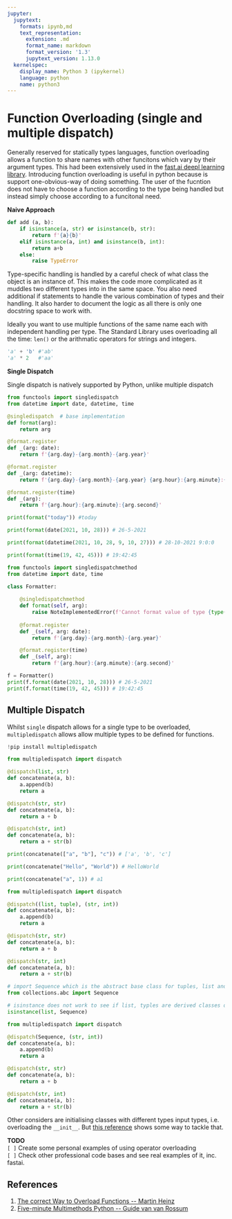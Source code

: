 ```yaml
---
jupyter:
  jupytext:
    formats: ipynb,md
    text_representation:
      extension: .md
      format_name: markdown
      format_version: '1.3'
      jupytext_version: 1.13.0
  kernelspec:
    display_name: Python 3 (ipykernel)
    language: python
    name: python3
---
```


# Function Overloading (single and multiple dispatch)

Generally reserved for statically types languages, function overloading allows a function to share names with other funcitons which vary by their argument types. This had been extensively used in the [fast.ai deepl learning library](https://github.com/fastai/fastai/tree/master/fastai). Introducing function overloading is useful in python because is support one-obvious-way of doing something. The user of the fucntion does not have to choose a function according to the type being handled but instead simply choose according to a funcitonal need.


__Naive Approach__

```python
def add (a, b):
    if isinstance(a, str) or isinstance(b, str):
        return f'{a}{b}'
    elif isinstance(a, int) and isinstance(b, int):
        return a+b
    else:
        raise TypeError
```

Type-specific handling is handled by a careful check of what class the object is an instance of. This makes the code more complicated as it muddles two different types into in the same space. You also need additional if statements to handle the various combination of types and their handling. It also harder to document the logic as all there is only one docstring space to work with.

Ideally you want to use multiple functions of the same name each with independent handling per type. The Standard Library uses overloading all the time: `len()` or the arithmatic operators for strings and integers.

```python
'a' + 'b' #'ab'
'a' * 2   #'aa'
```

__Single Dispatch__

Single dispatch is natively supported by Python, unlike multiple dispatch

```python
from functools import singledispatch
from datetime import date, datetime, time

@singledispatch  # base implementation
def format(arg):
    return arg

@format.register
def _(arg: date):
    return f'{arg.day}-{arg.month}-{arg.year}'

@format.register
def _(arg: datetime):
    return f'{arg.day}-{arg.month}-{arg.year} {arg.hour}:{arg.minute}:{arg.second}'

@format.register(time)
def _(arg):
    return f'{arg.hour}:{arg.minute}:{arg.second}'
```

```python
print(format("today")) #today
```

```python
print(format(date(2021, 10, 28))) # 26-5-2021
```

```python
print(format(datetime(2021, 10, 28, 9, 10, 27))) # 28-10-2021 9:0:0
```

```python
print(format(time(19, 42, 45))) # 19:42:45
```

```python
from functools import singledispatchmethod
from datetime import date, time

class Formatter:
    
    @singledispatchmethod
    def format(self, arg):
        raise NoteImplementedError(f'Cannot format value of type {type(arg)}')
    
    @format.register
    def _(self, arg: date):
        return f'{arg.day}-{arg.month}-{arg.year}'

    @format.register(time)
    def _(self, arg):
        return f'{arg.hour}:{arg.minute}:{arg.second}'
```

```python
f = Formatter()
print(f.format(date(2021, 10, 28))) # 26-5-2021
print(f.format(time(19, 42, 45))) # 19:42:45
```

## Multiple Dispatch

Whilst `single` dispatch allows for a single type to be overloaded, `multipledispatch` allows allow multiple types to be defined for functions.

```python
!pip install multipledispatch
```

```python
from multipledispatch import dispatch

@dispatch(list, str)
def concatenate(a, b):
    a.append(b)
    return a

@dispatch(str, str)
def concatenate(a, b):
    return a + b

@dispatch(str, int)
def concatenate(a, b):
    return a + str(b)
```

```python
print(concatenate(["a", "b"], "c")) # ['a', 'b', 'c']
```

```python
print(concatenate("Hello", "World")) # HelloWorld
```

```python
print(concatenate("a", 1)) # a1
```

```python
from multipledispatch import dispatch

@dispatch((list, tuple), (str, int))
def concatenate(a, b):
    a.append(b)
    return a

@dispatch(str, str)
def concatenate(a, b):
    return a + b

@dispatch(str, int)
def concatenate(a, b):
    return a + str(b)
```

```python
# import Sequence which is the abstract base class for tuples, list and range
from collections.abc import Sequence

# isinstance does not work to see if list, typles are derived classes of Sequence:
isinstance(list, Sequence)
```

```python
from multipledispatch import dispatch

@dispatch(Sequence, (str, int))
def concatenate(a, b):
    a.append(b)
    return a

@dispatch(str, str)
def concatenate(a, b):
    return a + b

@dispatch(str, int)
def concatenate(a, b):
    return a + str(b)
```

Other considers are initialising classes with different types input types, i.e. overloading the `__init__`. But [this reference](https://stackoverflow.com/questions/141545/how-to-overload-init-method-based-on-argument-type/141777#141777) shows some way to tackle that.


__TODO__  
`[ ]` Create some personal examples of using operator overloading  
`[ ]` Check other professional code bases and see real examples of it, inc. fastai.  


## References

1. [The correct Way to Overload Functions -- Martin Heinz](https://towardsdatascience.com/the-correct-way-to-overload-functions-in-python-b11b50ca7336)
2. [Five-minute Multimethods Python -- Guide van van Rossum](https://www.artima.com/weblogs/viewpost.jsp?thread=101605)
